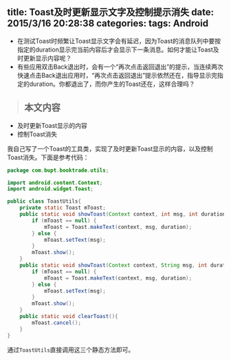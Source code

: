 title: Toast及时更新显示文字及控制提示消失
date: 2015/3/16 20:28:38 
categories: 
tags: Android
---


- 在测试Toast时频繁让Toast显示文字会有延迟，因为Toast的消息队列中要按指定的duration显示完当前内容后才会显示下一条消息。如何才能让Toast及时更新显示内容呢？
- 有些应用双击Back退出时，会有一个“再次点击返回退出”的提示，当连续两次快速点击Back退出应用时，“再次点击返回退出”提示依然还在，指导显示完指定的duration。你都退出了，而你产生的Toast还在，这样合理吗？

> ## 本文内容 ##
> 
- 及时更新Toast显示的内容
- 控制Toast消失

<!--more-->
我自己写了一个Toast的工具类，实现了及时更新Toast显示的内容，以及控制Toast消失。下面是参考代码：
```java
package com.bupt.booktrade.utils;

import android.content.Context;
import android.widget.Toast;

public class ToastUtils{
	private static Toast mToast;
	public static void showToast(Context context, int msg, int duration) {
		if (mToast == null) {
			mToast = Toast.makeText(context, msg, duration);
		} else {
			mToast.setText(msg);
		}
		mToast.show();
	}
    public static void showToast(Context context, String msg, int duration) {
        if (mToast == null) {
            mToast = Toast.makeText(context, msg, duration);
        } else {
            mToast.setText(msg);
        }
        mToast.show();
    }
	public static void clearToast(){
		mToast.cancel();
	}
}
```
通过`ToastUtils`直接调用这三个静态方法即可。